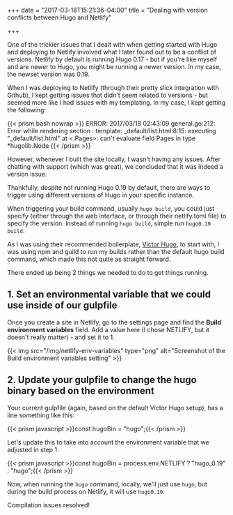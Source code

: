 +++
date = "2017-03-18T15:21:36-04:00"
title = "Dealing with version conflicts between Hugo and Netlify"

+++

One of the trickier issues that I dealt with when getting started with Hugo and deploying to Netlify involved what I later found out to be a conflict of versions. Netlify by default is running Hugo 0.17 - but if you're like myself and are newer to Hugo, you might be running a newer version. In my case, the newset version was 0.19.

When I was deploying to Netlify (through their pretty slick integration with Github), I kept getting issues that didn't seem related to versions - but seemed more like I had issues with my templating. In my case, I kept getting the following:

{{< prism bash nowrap >}} ERROR: 2017/03/18 02:43:09 general.go:212: Error while rendering section : template: _default/list.html:8:15: executing "_default/list.html" at <.Pages>: can't evaluate field Pages in type *hugolib.Node
{{< /prism >}}

However, whenever I built the site locally, I wasn't having any issues. After chatting with support (which was great), we concluded that it was indeed a version issue.

Thankfully, despite not running Hugo 0.19 by default, there are ways to trigger using different versions of Hugo in your specific instance.

When triggering your build command, usually `hugo build`, you could just specify (either through the web interface, or through their netlify.toml file) to specify the version. Instead of running `hugo build`, simple run `hugo0.19 build`.

As I was using their recommended boilerplate, [Victor Hugo](https://github.com/netlify/victor-hugo), to start with, I was using npm and guild to run my builds rather than the default hugo build command, which made this not quite as straight forward.

There ended up being 2 things we needed to do to get things running.

## 1. Set an environmental variable that we could use inside of our gulpfile

Once you create a site in Netlify, go to the settings page and find the **Build environment variables** field. Add a value here (I chose NETLIFY, but it doesn't really matter) - and set it to 1.

{{< img src="/img/netlify-env-variables" type="png" alt="Screenshot of the Build environment variables setting" >}}

## 2. Update your gulpfile to change the hugo binary based on the environment

Your current gulpfile (again, based on the default Victor Hugo setup), has a line something like this:

{{< prism javascript >}}const hugoBin = "hugo";{{< /prism >}}

Let's update this to take into account the environment variable that we adjusted in step 1.

{{< prism javascript >}}const hugoBin = process.env.NETLIFY ? "hugo_0.19" : "hugo";{{< /prism >}}

Now, when running the `hugo` command, locally, we'll just use `hugo`, but during the build process on Netlify, it will use `hugo0.19`. 

Compilation issues resolved!

